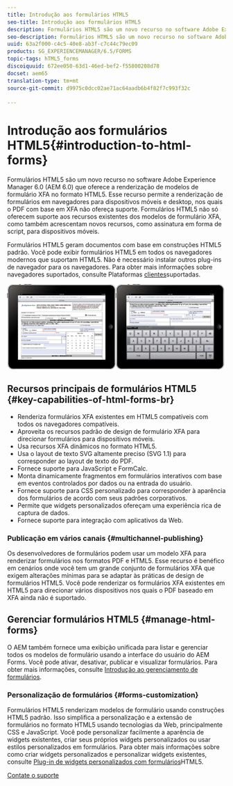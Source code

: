 ```yaml
---
title: Introdução aos formulários HTML5
seo-title: Introdução aos formulários HTML5
description: Formulários HTML5 são um novo recurso no software Adobe Experience Manager 6.0 (AEM 6.0) que oferece a renderização de modelos de formulário XFA no formato HTML5.
seo-description: Formulários HTML5 são um novo recurso no software Adobe Experience Manager 6.0 (AEM 6.0) que oferece a renderização de modelos de formulário XFA no formato HTML5.
uuid: 63a2f000-c4c5-40e8-ab3f-c7c44c79ec09
products: SG_EXPERIENCEMANAGER/6.5/FORMS
topic-tags: hTML5_forms
discoiquuid: 672ee050-63d1-46ed-bef2-f55800208d78
docset: aem65
translation-type: tm+mt
source-git-commit: d9975c0dcc02ae71ac64aadb6b4f82f7c993f32c

---
```



# Introdução aos formulários HTML5{#introduction-to-html-forms}

Formulários HTML5 são um novo recurso no software Adobe Experience Manager 6.0 (AEM 6.0) que oferece a renderização de modelos de formulário XFA no formato HTML5. Esse recurso permite a renderização de formulários em navegadores para dispositivos móveis e desktop, nos quais o PDF com base em XFA não ofereça suporte. Formulários HTML5 não só oferecem suporte aos recursos existentes dos modelos de formulário XFA, como também acrescentam novos recursos, como assinatura em forma de script, para dispositivos móveis.

Formulários HTML5 geram documentos com base em construções HTML5 padrão. Você pode exibir formulários HTML5 em todos os navegadores modernos que suportam HTML5. Não é necessário instalar outros plug-ins de navegador para os navegadores. Para obter mais informações sobre navegadores suportados, consulte Plataformas [clientes](https://adobe.com/go/learn_aemforms_supportedplatforms_63)suportadas.

![](do-not-localize/mobile_form_on_an_ipad_date_14.png)

## Recursos principais de formulários HTML5 {#key-capabilities-of-html-forms-br}

* Renderiza formulários XFA existentes em HTML5 compatíveis com todos os navegadores compatíveis.
* Aproveita os recursos padrão de design de formulário XFA para direcionar formulários para dispositivos móveis.
* Usa recursos XFA dinâmicos no formato HTML5.
* Usa o layout de texto SVG altamente preciso (SVG 1.1) para corresponder ao layout de texto do PDF.
* Fornece suporte para JavaScript e FormCalc.
* Monta dinamicamente fragmentos em formulários interativos com base em eventos controlados por dados ou na entrada do usuário.
* Fornece suporte para CSS personalizado para corresponder à aparência dos formulários de acordo com seus padrões corporativos.
* Permite que widgets personalizados ofereçam uma experiência rica de captura de dados.
* Fornece suporte para integração com aplicativos da Web.

### Publicação em vários canais {#multichannel-publishing}

Os desenvolvedores de formulários podem usar um modelo XFA para renderizar formulários nos formatos PDF e HTML5. Esse recurso é benéfico em cenários onde você tem um grande conjunto de formulários XFA que exigem alterações mínimas para se adaptar às práticas de design de formulários HTML5. Você pode renderizar os formulários XFA existentes em HTML5 para direcionar vários dispositivos nos quais o PDF baseado em XFA ainda não é suportado.

## Gerenciar formulários HTML5 {#manage-html-forms}

O AEM também fornece uma exibição unificada para listar e gerenciar todos os modelos de formulário usando a interface do usuário do AEM Forms. Você pode ativar, desativar, publicar e visualizar formulários. Para obter mais informações, consulte [Introdução ao gerenciamento de formulários](../../forms/using/introduction-managing-forms.md).

### Personalização de formulários {#forms-customization}

Formulários HTML5 renderizam modelos de formulário usando construções HTML5 padrão. Isso simplifica a personalização e a extensão de formulários no formato HTML5 usando tecnologias da Web, principalmente CSS e JavaScript. Você pode personalizar facilmente a aparência de widgets existentes, criar seus próprios widgets personalizados ou usar estilos personalizados em formulários. Para obter mais informações sobre como criar widgets personalizados e personalizar widgets existentes, consulte [Plug-in de widgets personalizados com formulários](../../forms/using/custom-widgets.md)HTML5.

[Contate o suporte](https://www.adobe.com/account/sign-in.supportportal.html)
